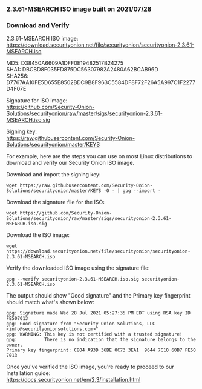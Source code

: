 ### 2.3.61-MSEARCH ISO image built on 2021/07/28



### Download and Verify

2.3.61-MSEARCH ISO image:  
https://download.securityonion.net/file/securityonion/securityonion-2.3.61-MSEARCH.iso

MD5: D38450A6609A1DFF0E19482517B24275  
SHA1: DBCBD8F035FD875DC56307982A2480A62BCAB96D  
SHA256: D7767AA10FE5D655E8502BDC9B8F963C5584DF8F72F26A5A997C1F2277D4F07E 

Signature for ISO image:  
https://github.com/Security-Onion-Solutions/securityonion/raw/master/sigs/securityonion-2.3.61-MSEARCH.iso.sig

Signing key:  
https://raw.githubusercontent.com/Security-Onion-Solutions/securityonion/master/KEYS  

For example, here are the steps you can use on most Linux distributions to download and verify our Security Onion ISO image.

Download and import the signing key:  
```
wget https://raw.githubusercontent.com/Security-Onion-Solutions/securityonion/master/KEYS -O - | gpg --import -  
```

Download the signature file for the ISO:  
```
wget https://github.com/Security-Onion-Solutions/securityonion/raw/master/sigs/securityonion-2.3.61-MSEARCH.iso.sig
```

Download the ISO image:  
```
wget https://download.securityonion.net/file/securityonion/securityonion-2.3.61-MSEARCH.iso
```

Verify the downloaded ISO image using the signature file:  
```
gpg --verify securityonion-2.3.61-MSEARCH.iso.sig securityonion-2.3.61-MSEARCH.iso
```

The output should show "Good signature" and the Primary key fingerprint should match what's shown below:
```
gpg: Signature made Wed 28 Jul 2021 05:27:35 PM EDT using RSA key ID FE507013
gpg: Good signature from "Security Onion Solutions, LLC <info@securityonionsolutions.com>"
gpg: WARNING: This key is not certified with a trusted signature!
gpg:          There is no indication that the signature belongs to the owner.
Primary key fingerprint: C804 A93D 36BE 0C73 3EA1  9644 7C10 60B7 FE50 7013
```

Once you've verified the ISO image, you're ready to proceed to our Installation guide:  
https://docs.securityonion.net/en/2.3/installation.html
